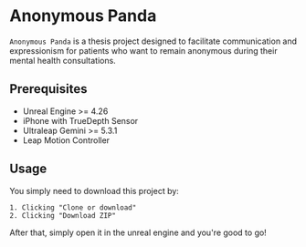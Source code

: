 # Anonymous Panda

`Anonymous Panda` is a thesis project designed to facilitate communication and expressionism for patients who want to remain anonymous during their mental health consultations.


## Prerequisites

- Unreal Engine >= 4.26
- iPhone with TrueDepth Sensor
- Ultraleap Gemini >= 5.3.1
- Leap Motion Controller


## Usage

You simply need to download this project by:

    1. Clicking "Clone or download"
    2. Clicking "Download ZIP"

After that, simply open it in the unreal engine and you're good to go!
